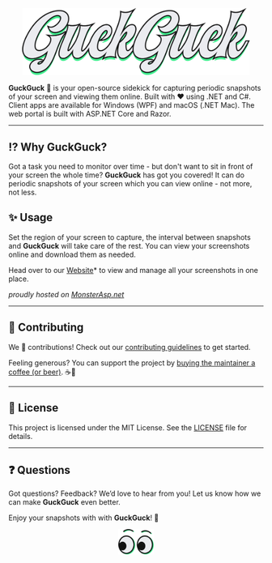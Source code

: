 <p align="center">
  <img src="https://raw.githubusercontent.com/GuckGuckHQ/Assets/refs/heads/main/png/logo.png" alt="GuckGuck Logo" width="450px">
</p>

**GuckGuck** 👀 is your open-source sidekick for capturing periodic snapshots of your screen and viewing them online. Built with ❤️ using .NET and C#. Client apps are available for Windows (WPF) and macOS (.NET Mac). The web portal is built with ASP.NET Core and Razor.

---

## ⁉️ Why GuckGuck?
Got a task you need to monitor over time - but don't want to sit in front of your screen the whole time? **GuckGuck** has got you covered! It can do periodic snapshots of your screen which you can view online - not more, not less.

## ✨ Usage
Set the region of your screen to capture, the interval between snapshots and **GuckGuck** will take care of the rest. You can view your screenshots online and download them as needed.

Head over to our [Website](http://guckguck.runasp.net/)* to view and manage all your screenshots in one place.  

*proudly hosted on [MonsterAsp.net](http://monsterasp.net/)*

---

## 🤝 Contributing

We 💖 contributions! Check out our [contributing guidelines](CONTRIBUTING.md) to get started.  

Feeling generous? You can support the project by [buying the maintainer a coffee (or beer)](http://bento.me/nor0x). ☕🍻

---

## 📜 License

This project is licensed under the MIT License. See the [LICENSE](LICENSE) file for details.

---

## ❓ Questions

Got questions? Feedback? We’d love to hear from you! Let us know how we can make **GuckGuck** even better.  

Enjoy your snapshots with with **GuckGuck**! 👀

<p align="center">
  <img src="https://raw.githubusercontent.com/GuckGuckHQ/Assets/refs/heads/main/png/logo-icon-transparent.png" alt="GuckGuck Logo" height="50px">
</div>
